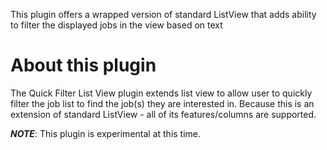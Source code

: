 This plugin offers a wrapped version of standard ListView that adds ability to
filter the displayed jobs in the view based on text

# About this plugin

The Quick Filter List View plugin extends list view to allow user to quickly
filter the job list to find the job(s) they are interested in. Because this is
an extension of standard ListView - all of its features/columns are supported.


***NOTE***: This plugin is experimental at this time.


